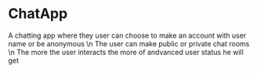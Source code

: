 # ChatApp
A chatting app where they user can choose to make an account with user name or be anonymous \n
The user can make public or private chat rooms \n
The more the user interacts the more of andvanced user status he will get 
